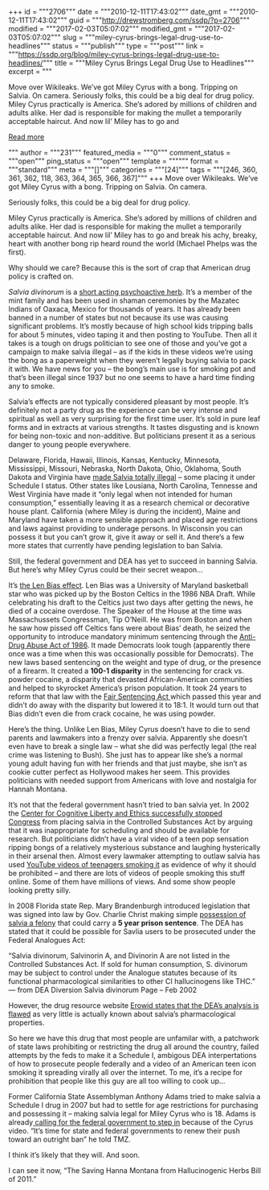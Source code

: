 +++
id = """2706"""
date = """2010-12-11T17:43:02"""
date_gmt = """2010-12-11T17:43:02"""
guid = """http://drewstromberg.com/ssdp/?p=2706"""
modified = """2017-02-03T05:07:02"""
modified_gmt = """2017-02-03T05:07:02"""
slug = """miley-cyrus-brings-legal-drug-use-to-headlines"""
status = """publish"""
type = """post"""
link = """https://ssdp.org/blog/miley-cyrus-brings-legal-drug-use-to-headlines/"""
title = """Miley Cyrus Brings Legal Drug Use to Headlines"""
excerpt = """<p>Move over Wikileaks. We&#8217;ve got Miley Cyrus with a bong. Tripping on Salvia. On camera. Seriously folks, this could be a big deal for drug policy. Miley Cyrus practically is America. She&#8217;s adored by millions of children and adults alike. Her dad is responsible for making the mullet a temporarily acceptable haircut. And now lil&#8217; Miley has to go and</p>
<div class="h10"></div>
<p><a class="more-link2 flat" href="https://ssdp.org/blog/miley-cyrus-brings-legal-drug-use-to-headlines/">Read more</a></p>
"""
author = """231"""
featured_media = """0"""
comment_status = """open"""
ping_status = """open"""
template = """"""
format = """standard"""
meta = """[]"""
categories = """[24]"""
tags = """[246, 360, 361, 362, 118, 363, 364, 365, 366, 367]"""
+++
Move over Wikileaks. We&#8217;ve got Miley Cyrus with a bong. Tripping on Salvia. On camera.

Seriously folks, this could be a big deal for drug policy.

Miley Cyrus practically is America. She&#8217;s adored by millions of children and adults alike. Her dad is responsible for making the mullet a temporarily acceptable haircut. And now lil&#8217; Miley has to go and break his achy, breaky, heart with another bong rip heard round the world (Michael Phelps was the first).

Why should we care? Because this is the sort of crap that American drug policy is crafted on.

<em>Salvia divinorum</em> is a <a href="http://www.erowid.org/plants/salvia/salvia.shtml">short acting psychoactive herb</a>. It&#8217;s a member of the mint family and has been used in shaman ceremonies by the Mazatec Indians of Oaxaca, Mexico for thousands of years. It has already been banned in a number of states but not because its use was causing significant problems. It&#8217;s mostly because of high school kids tripping balls for about 5 minutes, video taping it and then posting to YouTube. Then all it takes is a tough on drugs politician to see one of those and you&#8217;ve got a campaign to make salvia illegal &#8211; as if the kids in these videos we&#8217;re using the bong as a paperweight when they weren&#8217;t legally buying salvia to pack it with. We have news for you &#8211; the bong&#8217;s main use is for smoking pot and that&#8217;s been illegal since 1937 but no one seems to have a hard time finding any to smoke.

Salvia&#8217;s effects are not typically considered pleasant by most people. It&#8217;s definitely not a party drug as the experience can be very intense and spiritual as well as very surprising for the first time user. It&#8217;s sold in pure leaf forms and in extracts at various strengths. It tastes disgusting and is known for being non-toxic and non-additive. But politicians present it as a serious danger to young people everywhere.

Delaware, Florida, Hawaii, Illinois, Kansas, Kentucky, Minnesota, Mississippi, Missouri, Nebraska, North Dakota, Ohio, Oklahoma, South Dakota and Virginia have <a href="http://www.sagewisdom.org/legalstatus.html">made Salvia totally illegal</a> &#8211; some placing it under Schedule I status. Other states like Lousiana, North Carolina, Tennesse and West Virginia have made it &#8220;only legal when not intended for human consumption,&#8221; essentially leaving it as a research chemical or decorative house plant. California (where Miley is during the incident), Maine and Maryland have taken a more sensible approach and placed age restrictions and laws against providing to underage persons. In Wisconsin you can possess it but you can&#8217;t grow it, give it away or sell it. And there&#8217;s a few more states that currently have pending legislation to ban Salvia.

Still, the federal government and DEA has yet to succeed in banning Salvia. But here&#8217;s why Miley Cyrus could be their secret weapon&#8230;

It&#8217;s <a href="http://www.drugwarrant.com/articles/len-bias-two-decades-of-destruction/">the Len Bias effect</a>. Len Bias was a University of Maryland basketball star who was picked up by the Boston Celtics in the 1986 NBA Draft. While celebrating his draft to the Celtics just two days after getting the news, he died of a cocaine overdose. The Speaker of the House at the time was Massachussets Congressman, Tip O&#8217;Neill. He was from Boston and when he saw how pissed off Celtics fans were about Bias&#8217; death, he seized the opportunity to introduce mandatory minimum sentencing through the <a href="http://thomas.loc.gov/cgi-bin/bdquery/z?d099:HR05484:@@@L&amp;summ2=m&amp;%7CTOM:/bss/d099query.html%7C">Anti-Drug Abuse Act of 1986</a>. It made Democrats look tough (apparently there once was a time when this was occasionally possible for Democrats). The new laws based sentencing on the weight and type of drug, or the presence of a firearm. It created a <strong>100-1 disparity</strong> in the sentencing for crack vs. powder cocaine, a disparity that devasted African-American communities and helped to skyrocket America&#8217;s prison population. It took 24 years to reform that that law with the <a href="http://www.famm.org/FederalSentencing/USCongress/BillsinCongress/TheFairSentencingActof2010.aspx">Fair Sentencing Act </a>which passed this year and didn&#8217;t do away with the disparity but lowered it to 18:1. It would turn out that Bias didn&#8217;t even die from crack cocaine, he was using powder.

Here&#8217;s the thing. Unlike Len Bias, Miley Cyrus doesn&#8217;t have to die to send parents and lawmakers into a frenzy over salvia. Apparently she doesn&#8217;t even have to break a single law &#8211; what she did was perfectly legal (the real crime was listening to Bush). She just has to appear like she&#8217;s a normal young adult having fun with her friends and that just maybe, she isn&#8217;t as cookie cutter perfect as Hollywood makes her seem. This provides politicians with needed support from Americans with love and nostalgia for Hannah Montana.

It&#8217;s not that the federal government hasn&#8217;t tried to ban salvia yet. In 2002 the <a href="http://www.cognitiveliberty.org/dll/salvia_divinorum_action_center.htm" target="_blank">Center for Cognitive Liberty and Ethics successfully stopped Congress</a> from placing salvia in the Controlled Substances Act by arguing that it was inappropriate for scheduling and should be available for research. But politicians didn&#8217;t have a viral video of a teen pop sensation ripping bongs of a relatively mysterious substance and laughing hysterically in their arsenal then. Almost every lawmaker attempting to outlaw salvia has used <a href="http://www.google.com/search?q=salvia&amp;ie=utf-8&amp;oe=utf-8&amp;aq=t&amp;rls=org.mozilla:en-US:official&amp;client=firefox-a#q=salvia&amp;oe=utf-8&amp;rls=org.mozilla:en-US:official&amp;client=firefox-a&amp;um=1&amp;ie=UTF-8&amp;tbo=u&amp;tbs=vid:1&amp;source=og&amp;sa=N&amp;hl=en&amp;tab=wv&amp;fp=f6850de6f09cb654">YouTube videos of teenagers smoking it</a> as evidence of why it should be prohibited &#8211; and there are lots of videos of people smoking this stuff online. Some of them have millions of views. And some show people looking pretty silly.

In 2008 Florida state Rep. Mary Brandenburgh introduced legislation that was signed into law by Gov. Charlie Christ making simple <a href="http://www.dosenation.com/listing.php?smlid=4748">possession of salvia a felony</a> that could carry a <strong>5 year prison sentence</strong>. The DEA has stated that it could be possible for Savlia users to be prosecuted under the Federal Analogues Act:

&#8220;Salvia divinorum, Salvinorin A, and Divinorin A are not listed in the Controlled Substances Act. If sold for human consumption, S. divinorum may be subject to control under the Analogue statutes because of its functional pharmacological similarities to other CI hallucinogens like THC.&#8221;
&#8212; from DEA Diversion Salvia divinorum Page &#8211; Feb 2002

However, the drug resource website <a href="http://www.erowid.org/plants/salvia/salvia_law.shtml">Erowid states that the DEA&#8217;s analysis is flawed</a> as very little is actually known about salvia&#8217;s pharmacological properties.

So here we have this drug that most people are unfamilar with, a patchwork of state laws prohibiting or restricting the drug all around the country, failed attempts by the feds to make it a Schedule I, ambigous DEA interpertations of how to prosecute people federally and a video of an American teen icon smoking it spreading virally all over the internet. To me, it&#8217;s a recipe for prohibition that people like this guy are all too willing to cook up&#8230;

Former California State Assemblyman Anthony Adams tried to make salvia a Schedule I drug in 2007 but had to settle for age restrictions for purchasing and possessing it &#8211; making salvia legal for Miley Cyrus who is 18. Adams is already<a href="http://www.tmz.com/2010/12/11/miley-cyrus-salvia-bong-hit-smoking-pot-marijuana-california-assemblyman-anthony-adams-illegal-ban/"> calling for the federal government to step in</a> because of the Cyrus video. &#8220;It&#8217;s time for state and federal governments to renew their push toward an outright ban&#8221; he told TMZ.

I think it&#8217;s likely that they will. And soon.

I can see it now, &#8220;The Saving Hanna Montana from Hallucinogenic Herbs Bill of 2011.&#8221;
